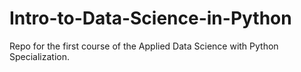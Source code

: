 # Intro-to-Data-Science-in-Python
Repo for the first course of the Applied Data Science with Python Specialization.